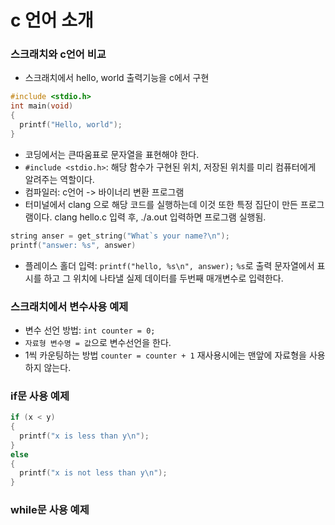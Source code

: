 # c 언어 소개
### 스크래치와 c언어 비교
- 스크래치에서 hello, world 출력기능을 c에서 구현

```c
#include <stdio.h>
int main(void) 
{
  printf("Hello, world");
}
```

- 코딩에서는 큰따움표로 문자열을 표현해야 한다.
- `#include <stdio.h>`: 해당 함수가 구현된 위치, 저장된 위치를 미리 컴퓨터에게 알려주는 역할이다.
- 컴파일러: c언어 -> 바이너리 변환 프로그램
- 터미널에서 clang 으로 해당 코드를 실행하는데 이것 또한 특정 집단이 만든 프로그램이다.
clang hello.c 입력 후, ./a.out 입력하면 프로그램 실행됨.

```c
string anser = get_string("What`s your name?\n");
printf("answer: %s", answer)
```

- 플레이스 홀더 입력: `printf("hello, %s\n", answer);`
`%s`로 출력 문자열에서 표시를 하고 그 위치에 나타낼 실제 데이터를 두번째 매개변수로 입력한다.

### 스크래치에서 변수사용 예제
- 변수 선언 방법: `int counter = 0;`
- `자료형 변수명 = 값`으로 변수선언을 한다.
- 1씩 카운팅하는 방법 `counter = counter + 1` 재사용시에는 맨앞에 자료형을 사용하지 않는다.

### if문 사용 예제
```c
if (x < y)
{
  printf("x is less than y\n");
}
else 
{
  printf("x is not less than y\n");
}
```
### while문 사용 예제






